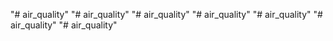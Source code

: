 "# air_quality" 
"# air_quality" 
"# air_quality" 
"# air_quality" 
"# air_quality" 
"# air_quality" 
"# air_quality" 
